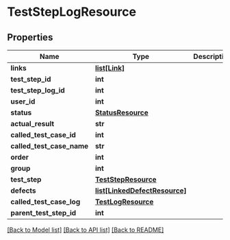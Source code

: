 # TestStepLogResource

## Properties
Name | Type | Description | Notes
------------ | ------------- | ------------- | -------------
**links** | [**list[Link]**](Link.md) |  | [optional] 
**test_step_id** | **int** |  | [optional] 
**test_step_log_id** | **int** |  | [optional] 
**user_id** | **int** |  | [optional] 
**status** | [**StatusResource**](StatusResource.md) |  | [optional] 
**actual_result** | **str** |  | [optional] 
**called_test_case_id** | **int** |  | [optional] 
**called_test_case_name** | **str** |  | [optional] 
**order** | **int** |  | [optional] 
**group** | **int** |  | [optional] 
**test_step** | [**TestStepResource**](TestStepResource.md) |  | [optional] 
**defects** | [**list[LinkedDefectResource]**](LinkedDefectResource.md) |  | [optional] 
**called_test_case_log** | [**TestLogResource**](TestLogResource.md) |  | [optional] 
**parent_test_step_id** | **int** |  | [optional] 

[[Back to Model list]](../README.md#documentation-for-models) [[Back to API list]](../README.md#documentation-for-api-endpoints) [[Back to README]](../README.md)


